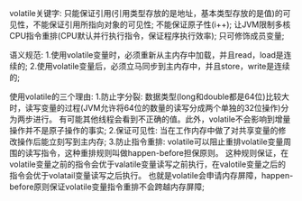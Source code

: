 volatile关键字:
    只能保证引用(引用类型存放的是地址，基本类型存放的是值)的可见性，不能保证引用所指向对象的可见性;
    不能保证原子性(i++);
    让JVM限制多核CPU指令重排(CPU默认并行执行指令，保证程序执行效率);
    只可修饰成员变量;

语义规范:
1.使用volatile变量时，必须重新从主内存中加载，并且read，load是连续的;
2.使用volatile变量后，必须立马同步到主内存中，并且store，write是连续的;

使用volatile的三个理由:
    1.防止字分裂: 数据类型(long和double都是64位)比较大时，读写变量的过程(JVM允许将64位的数量的读写分成两个单独的32位操作)分为两步进行。
      有可能其他线程会看到不正确的值。此外，volatile不会影响到增量操作并不是原子操作的事实;
    2.保证可见性: 当在工作内存中做了对共享变量的修改操作后能立刻写到主内存;
    3.防止指令重排: volatile可以阻止重排volatile变量周围的读写指令，这种重排规则叫做happen-before担保原则。
    这种规则保证，在volatile变量之前的指令会优于valatile变量读写之前执行，在valotile变量之后的指令会优于volatail变量读写之后执行。
    也就是volatile会申请内存屏障，happen-before原则保证volatile变量指令重排不会跨越内存屏障;